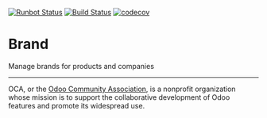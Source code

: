 [![Runbot Status](https://runbot.odoo-community.org/runbot/badge/flat/284/12.0.svg)](https://runbot.odoo-community.org/runbot/repo/github-com-oca-brand-284)
[![Build Status](https://travis-ci.com/OCA/brand.svg?branch=12.0)](https://travis-ci.com/OCA/brand)
[![codecov](https://codecov.io/gh/OCA/brand/branch/12.0/graph/badge.svg)](https://codecov.io/gh/OCA/brand)

# Brand

Manage brands for products and companies

----

OCA, or the [Odoo Community Association](http://odoo-community.org/), is a nonprofit organization whose
mission is to support the collaborative development of Odoo features and
promote its widespread use.

